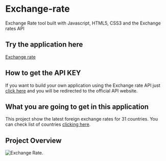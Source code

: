 # Exchange-rate
Exchange Rate tool built with Javascript, HTML5, CSS3 and the Exchange rates API


## Try the application here

[Exchange rate]()

## How to get the API KEY

If you want to build your own application using the Exchange rate API just [click here](https://exchangeratesapi.io/) and you will be redirected to the official API website.

## What you are going to get in this application

This project show the latest foreign exchange rates for 31 countries. 
You can check list of countries [clicking here](https://exchangeratesapi.io/).

## Project Overview

![Exchange Rate]().

